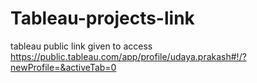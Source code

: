 # Tableau-projects-link
tableau public link given to access
https://public.tableau.com/app/profile/udaya.prakash#!/?newProfile=&activeTab=0
